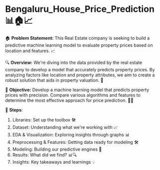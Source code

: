 # Bengaluru_House_Price_Prediction 📊🏠📈

🏠 **Problem Statement:** 
This Real Estate company is seeking to build a predictive machine learning model to evaluate property prices based on location and features. 📈

🔍 **Overview:**
We're diving into the data provided by the real estate company to develop a model that accurately predicts property prices. By analyzing factors like location and property attributes, we aim to create a robust solution that aids in property valuation. 💼

🎯 **Objective:**
Develop a machine learning model that predicts property prices with precision.
Compare various algorithms and features to determine the most effective approach for price prediction. 🤖💡

📝 **Steps**:
1. Libraries: Set up the toolbox 🛠️
2. Dataset: Understanding what we're working with 📈
3. EDA & Visualization: Exploring insights through graphs 📊
4. Preprocessing & Features: Getting data ready for modeling 🛠️
5. Modeling: Building our predictive engines 🧠
6. Results: What did we find? 📊🔍
7. Insights: Key takeaways and learnings 💡
